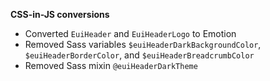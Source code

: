 **CSS-in-JS conversions**

- Converted `EuiHeader` and `EuiHeaderLogo` to Emotion
- Removed Sass variables `$euiHeaderDarkBackgroundColor`, `$euiHeaderBorderColor`, and `$euiHeaderBreadcrumbColor`
- Removed Sass mixin `@euiHeaderDarkTheme`
